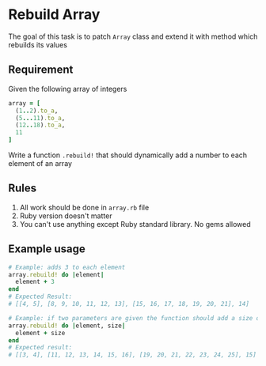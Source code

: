 # Rebuild Array

The goal of this task is to patch `Array` class and extend it with method which rebuilds its values

## Requirement
Given the following array of integers
```ruby
array = [
  (1..2).to_a,
  (5...11).to_a,
  (12..18).to_a,
  11
]
```
Write a function `.rebuild!` that should dynamically add a number to each element of an array

## Rules
1. All work should be done in `array.rb` file
2. Ruby version doesn't matter
3. You can't use anything except Ruby standard library. No gems allowed

## Example usage
```ruby
# Example: adds 3 to each element
array.rebuild! do |element|
  element + 3
end
# Expected Result:
# [[4, 5], [8, 9, 10, 11, 12, 13], [15, 16, 17, 18, 19, 20, 21], 14]
```
```ruby
# Example: if two parameters are given the function should add a size of a nested array to each
array.rebuild! do |element, size|
  element + size
end
# Expected result:
# [[3, 4], [11, 12, 13, 14, 15, 16], [19, 20, 21, 22, 23, 24, 25], 15]
```
